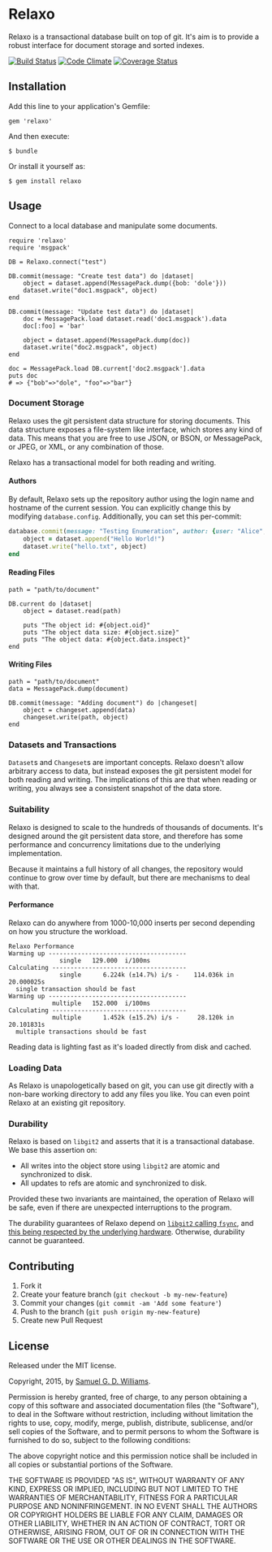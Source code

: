 # Relaxo

Relaxo is a transactional database built on top of git. It's aim is to provide a robust interface for document storage and sorted indexes.

[![Build Status](https://secure.travis-ci.org/ioquatix/relaxo.svg)](http://travis-ci.org/ioquatix/relaxo)
[![Code Climate](https://codeclimate.com/github/ioquatix/relaxo.svg)](https://codeclimate.com/github/ioquatix/relaxo)
[![Coverage Status](https://coveralls.io/repos/ioquatix/relaxo/badge.svg)](https://coveralls.io/r/ioquatix/relaxo)

## Installation

Add this line to your application's Gemfile:

	gem 'relaxo'

And then execute:

	$ bundle

Or install it yourself as:

	$ gem install relaxo

## Usage

Connect to a local database and manipulate some documents.

	require 'relaxo'
	require 'msgpack'
	
	DB = Relaxo.connect("test")
	
	DB.commit(message: "Create test data") do |dataset|
		object = dataset.append(MessagePack.dump({bob: 'dole'}))
		dataset.write("doc1.msgpack", object)
	end
	
	DB.commit(message: "Update test data") do |dataset|
		doc = MessagePack.load dataset.read('doc1.msgpack').data
		doc[:foo] = 'bar'
		
		object = dataset.append(MessagePack.dump(doc))
		dataset.write("doc2.msgpack", object)
	end
	
	doc = MessagePack.load DB.current['doc2.msgpack'].data
	puts doc
	# => {"bob"=>"dole", "foo"=>"bar"}

### Document Storage

Relaxo uses the git persistent data structure for storing documents. This data structure exposes a file-system like interface, which stores any kind of data. This means that you are free to use JSON, or BSON, or MessagePack, or JPEG, or XML, or any combination of those.

Relaxo has a transactional model for both reading and writing.

#### Authors

By default, Relaxo sets up the repository author using the login name and hostname of the current session. You can explicitly change this by modifying `database.config`. Additionally, you can set this per-commit:

```ruby
database.commit(message: "Testing Enumeration", author: {user: "Alice", email: "alice@localhost"}) do |dataset|
	object = dataset.append("Hello World!")
	dataset.write("hello.txt", object)
end
```

#### Reading Files

	path = "path/to/document"
	
	DB.current do |dataset|
		object = dataset.read(path)
		
		puts "The object id: #{object.oid}"
		puts "The object data size: #{object.size}"
		puts "The object data: #{object.data.inspect}"
	end

#### Writing Files

	path = "path/to/document"
	data = MessagePack.dump(document)
	
	DB.commit(message: "Adding document") do |changeset|
		object = changeset.append(data)
		changeset.write(path, object)
	end
	
### Datasets and Transactions

`Dataset`s and `Changeset`s are important concepts. Relaxo doesn't allow arbitrary access to data, but instead exposes the git persistent model for both reading and writing. The implications of this are that when reading or writing, you always see a consistent snapshot of the data store.

### Suitability

Relaxo is designed to scale to the hundreds of thousands of documents. It's designed around the git persistent data store, and therefore has some performance and concurrency limitations due to the underlying implementation.

Because it maintains a full history of all changes, the repository would continue to grow over time by default, but there are mechanisms to deal with that.

#### Performance

Relaxo can do anywhere from 1000-10,000 inserts per second depending on how you structure the workload.

	Relaxo Performance
	Warming up --------------------------------------
	              single   129.000  i/100ms
	Calculating -------------------------------------
	              single      6.224k (±14.7%) i/s -    114.036k in  20.000025s
	  single transaction should be fast
	Warming up --------------------------------------
	            multiple   152.000  i/100ms
	Calculating -------------------------------------
	            multiple      1.452k (±15.2%) i/s -     28.120k in  20.101831s
	  multiple transactions should be fast

Reading data is lighting fast as it's loaded directly from disk and cached.

### Loading Data

As Relaxo is unapologetically based on git, you can use git directly with a non-bare working directory to add any files you like. You can even point Relaxo at an existing git repository.

### Durability

Relaxo is based on `libgit2` and asserts that it is a transactional database. We base this assertion on:

- All writes into the object store using `libgit2` are atomic and synchronized to disk.
- All updates to refs are atomic and synchronized to disk.

Provided these two invariants are maintained, the operation of Relaxo will be safe, even if there are unexpected interruptions to the program.

The durability guarantees of Relaxo depend on [`libgit2` calling `fsync`](https://github.com/libgit2/libgit2/pull/4030), and [this being respected by the underlying hardware](http://www.evanjones.ca/intel-ssd-durability.html). Otherwise, durability cannot be guaranteed.

## Contributing

1. Fork it
2. Create your feature branch (`git checkout -b my-new-feature`)
3. Commit your changes (`git commit -am 'Add some feature'`)
4. Push to the branch (`git push origin my-new-feature`)
5. Create new Pull Request

## License

Released under the MIT license.

Copyright, 2015, by [Samuel G. D. Williams](http://www.codeotaku.com/samuel-williams).

Permission is hereby granted, free of charge, to any person obtaining a copy
of this software and associated documentation files (the "Software"), to deal
in the Software without restriction, including without limitation the rights
to use, copy, modify, merge, publish, distribute, sublicense, and/or sell
copies of the Software, and to permit persons to whom the Software is
furnished to do so, subject to the following conditions:

The above copyright notice and this permission notice shall be included in
all copies or substantial portions of the Software.

THE SOFTWARE IS PROVIDED "AS IS", WITHOUT WARRANTY OF ANY KIND, EXPRESS OR
IMPLIED, INCLUDING BUT NOT LIMITED TO THE WARRANTIES OF MERCHANTABILITY,
FITNESS FOR A PARTICULAR PURPOSE AND NONINFRINGEMENT. IN NO EVENT SHALL THE
AUTHORS OR COPYRIGHT HOLDERS BE LIABLE FOR ANY CLAIM, DAMAGES OR OTHER
LIABILITY, WHETHER IN AN ACTION OF CONTRACT, TORT OR OTHERWISE, ARISING FROM,
OUT OF OR IN CONNECTION WITH THE SOFTWARE OR THE USE OR OTHER DEALINGS IN
THE SOFTWARE.
